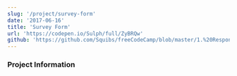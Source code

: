 ```yaml
---
slug: '/project/survey-form'
date: '2017-06-16'
title: 'Survey Form'
url: 'https://codepen.io/Sulph/full/ZyBRQw'
github: 'https://github.com/Squibs/freeCodeCamp/blob/master/1.%20Responsive%20Web%20Design/8.%20Responsive%20Web%20Design%20Projects.md#build-a-survey-form'
---
```


### Project Information
